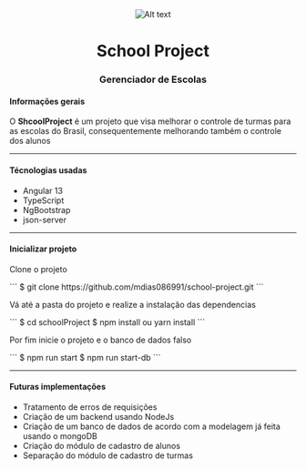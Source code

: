<div style="display: flex; justify-content: center">
  <img title="a title" alt="Alt text" src="https://github.com/mdias086991/school-project/blob/feature/home-page-and-login-page/src/assets/logo_school.PNG?raw=true">
</div>
<h1 style="text-align: center">School Project</h1>
<h3 style="text-align: center">Gerenciador de Escolas</h3>

<h4> Informações gerais </h4>
<p>O <strong>ShcoolProject</strong> é um projeto que visa melhorar o controle de turmas para as escolas do Brasil, consequentemente melhorando também o controle dos alunos</p>
<hr>

<h4> Técnologias usadas </h4>
<ul>
  <li>Angular 13</li>
  <li>TypeScript</li>
  <li>NgBootstrap</li>
  <li>json-server</li>
</ul>
<hr>

<h4> Inicializar projeto </h4>
<p>Clone o projeto</p>
```
$ git clone https://github.com/mdias086991/school-project.git
```
<p>Vá até a pasta do projeto e realize a instalação das dependencias</p>
```
$ cd schoolProject
$ npm install ou yarn install
```
<p>Por fim inicie o projeto e o banco de dados falso</p>
```
$ npm run start
$ npm run start-db
```
<hr>

<h4> Futuras implementações </h4>
<ul>
  <li>Tratamento de erros de requisições</li>
  <li>Criação de um backend usando NodeJs</li>
  <li>Criação de um banco de dados de acordo com a modelagem já feita usando o mongoDB</li>
  <li>Criação do módulo de cadastro de alunos</li>
  <li>Separação do módulo de cadastro de turmas</li>
</ul>





